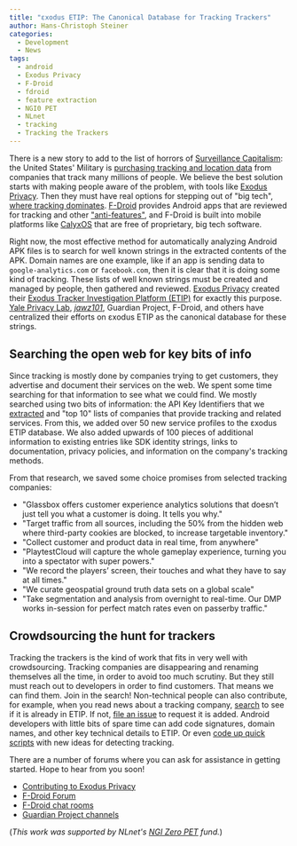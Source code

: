 ```yaml
---
title: "εxodus ETIP: The Canonical Database for Tracking Trackers"
author: Hans-Christoph Steiner
categories:
  - Development
  - News
tags:
  - android
  - Exodus Privacy
  - F-Droid
  - fdroid
  - feature extraction
  - NGI0 PET
  - NLnet
  - tracking
  - Tracking the Trackers
---
```


There is a new story to add to the list of horrors of [Surveillance Capitalism](https://en.wikipedia.org/wiki/Surveillance_capitalism): the United States' Military is [purchasing tracking and location data](https://www.vice.com/en/article/jgqm5x/us-military-location-data-xmode-locate-x) from companies that track many millions of people.  We believe the best solution starts with making people aware of the problem, with tools like [Exodus Privacy](https://exodus-privacy.eu.org/).  Then they must have real options for stepping out of "big tech", [where tracking dominates](https://www.theguardian.com/technology/2017/nov/28/android-apps-third-party-tracker-google-privacy-security-yale-university).  [F-Droid](https://f-droid.org) provides Android apps that are reviewed for tracking and other ["anti-features"](https://f-droid.org/en/docs/Anti-Features/), and F-Droid is built into mobile platforms like [CalyxOS](https://calyxos.org/) that are free of proprietary, big tech software.

Right now, the most effective method for automatically analyzing
Android APK files is to search for well known strings in the extracted
contents of the APK.  Domain names are one example, like if an app is
sending data to `google-analytics.com` or `facebook.com`, then it is
clear that it is doing some kind of tracking.  These lists of well
known strings must be created and managed by people, then gathered and
reviewed.  [Exodus Privacy](https://exodus-privacy.eu.org/) created
their [Exodus Tracker Investigation Platform
(ETIP)](https://etip.exodus-privacy.eu.org/) for exactly this purpose.  [Yale Privacy Lab](https://github.com/YalePrivacyLab/tracker-profiles), [_jawz101_](https://github.com/jawz101/potentialTrackers), Guardian Project, F-Droid, and others have centralized their efforts on εxodus ETIP as the canonical database for these strings.


## Searching the open web for key bits of info

Since tracking is mostly done by companies trying to get customers,
they advertise and document their services on the web.  We spent some
time searching for that information to see what we could find.  We
mostly searched using two bits of information: the API Key Identifiers
that we
[extracted](https://gitlab.com/trackingthetrackers/extracted-features/-/blob/master/axml-meta-data-run)
and "top 10" lists of companies that provide tracking and related
services.  From this, we added over 50 new service profiles to the
εxodus ETIP database.  We also added upwards of 100 pieces of
additional information to existing entries like SDK identity strings,
links to documentation, privacy policies, and information on the
company's tracking methods.

From that research, we saved some choice promises from selected tracking companies:

* "Glassbox offers customer experience analytics solutions that
  doesn’t just tell you what a customer is doing. It tells you why."
* "Target traffic from all sources, including the 50% from the hidden
  web where third-party cookies are blocked, to increase targetable
  inventory."
* "Collect customer and product data in real time, from anywhere"
* "PlaytestCloud will capture the whole gameplay experience, turning
  you into a spectator with super powers."
* "We record the players’ screen, their touches and what they have to
  say at all times."
* "We curate geospatial ground truth data sets on a global scale"
* "Take segmentation and analysis from overnight to real-time. Our DMP
  works in-session for perfect match rates even on passerby traffic."


## Crowdsourcing the hunt for trackers

Tracking the trackers is the kind of work that fits in very well with
crowdsourcing.  Tracking companies are disappearing and renaming
themselves all the time, in order to avoid too much scrutiny.  But
they still must reach out to developers in order to find customers.
That means we can find them.  Join in the search!  Non-technical
people can also contribute, for example, when you read news about a
tracking company,
[search](https://etip.exodus-privacy.eu.org/trackers/all) to see if it
is already in ETIP.  If not, [file an
issue](https://github.com/Exodus-Privacy/etip/issues) to request it is
added. Android developers with little bits of spare time can add code
signatures, domain names, and other key technical details to ETIP.  Or
even [code up quick scripts](https://gitlab.com/trackingthetrackers/scripts/-/blob/master/find-ga_trackingId.py)
with new ideas for detecting tracking.

There are a number of forums where you can ask for assistance in
getting started.  Hope to hear from you soon!

* [Contributing to Exodus Privacy](https://exodus-privacy.eu.org/en/page/contribute/)
* [F-Droid Forum](https://forum.f-droid.org)
* [F-Droid chat rooms](https://f-droid.org/about/#contact)
* [Guardian Project channels](https://guardianproject.info/contact/)

(_This work was supported by NLnet's [NGI Zero PET](https://nlnet.nl/thema/NGIZeroPET.html) fund._)
